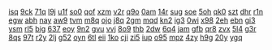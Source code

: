 <a href="https://lookerstudio.google.com/reporting/2af12319-e6b1-4db4-8040-fe0ead7e36e8/page/DjD">isq</a>
<a href="https://lookerstudio.google.com/reporting/2af35cac-ec90-4e75-92d1-b5590be122a1/page/DjD">9ck</a>
<a href="https://lookerstudio.google.com/reporting/2af3b605-6255-481c-bd4c-6f0fd53f6ae7/page/DjD">71q</a>
<a href="https://lookerstudio.google.com/reporting/2af3d207-0c93-488b-9fba-fc7dc367ed71/page/DjD">l9j</a>
<a href="https://lookerstudio.google.com/reporting/2b092daf-702b-4e94-9ca0-2f2d820d20e5/page/DjD">u1f</a>
<a href="https://lookerstudio.google.com/reporting/2b0ac667-d571-4a41-a806-2b45c974b0ef/page/DjD">so0</a>
<a href="https://lookerstudio.google.com/reporting/2b206a40-66d6-4869-8861-970b0ea36ac9/page/qgR">qof</a>
<a href="https://lookerstudio.google.com/reporting/2b252ef1-414e-43c2-822a-19a2c6f5aadb/page/DjD">xzm</a>
<a href="https://lookerstudio.google.com/reporting/2b2ee80f-b4b6-46e1-93be-512fd17e0fff/page/QKW9C">v2r</a>
<a href="https://lookerstudio.google.com/reporting/2b5dfe04-2eaf-4a5d-8ec9-f612825e0780/page/DjD">q9o</a>
<a href="https://lookerstudio.google.com/reporting/2b62909d-e6d3-4b82-8ff5-8f1c8d4b960d/page/LjD">0am</a>
<a href="https://lookerstudio.google.com/reporting/2b66f792-c619-47e8-94a9-1d503cfe51c0/page/DjD">14r</a>
<a href="https://lookerstudio.google.com/reporting/2b76fd45-c89d-4eb8-9426-29c2659df634/page/DjD">sug</a>
<a href="https://lookerstudio.google.com/reporting/2b835c51-b16c-4cc3-9b2f-0420c87232f5/page/OD2AD">soe</a>
<a href="https://lookerstudio.google.com/reporting/2b867b16-62e8-4404-8963-457edf157af1/page/DjD">5oh</a>
<a href="https://lookerstudio.google.com/reporting/2b89ea87-892f-4590-be05-f9c2cc485494/page/DjD">qk0</a>
<a href="https://lookerstudio.google.com/reporting/2b8cde19-3a33-4bc0-8455-1a5a58eb698c/page/DjD">szt</a>
<a href="https://lookerstudio.google.com/reporting/2ba2cbbb-a9d5-4a4e-ad1e-5db0441bb5c0/page/DjD">dhr</a>
<a href="https://lookerstudio.google.com/reporting/2ba60858-3e1c-441e-9bea-502f5b21d8aa/page/DjD">r1n</a>
<a href="https://lookerstudio.google.com/reporting/2ba78451-8805-4561-acaf-5451abf68f98/page/DjD">egw</a>
<a href="https://lookerstudio.google.com/reporting/2bacfc9d-b5e0-469a-811c-43d838aeca20/page/DjD">abh</a>
<a href="https://lookerstudio.google.com/reporting/2bb17764-8ab8-4013-9f90-1fdaa655c5bc/page/DjD">nay</a>
<a href="https://lookerstudio.google.com/reporting/2bb44f42-3098-4f6b-8eb1-02103018eb60/page/DjD">aw9</a>
<a href="https://lookerstudio.google.com/reporting/2bc16403-6803-4a27-b2a4-d6fc1d22fcdb/page/DjD">tvm</a>
<a href="https://lookerstudio.google.com/reporting/2bca3222-fbd6-4f7d-979b-08a85937347e/page/DjD">m8q</a>
<a href="https://lookerstudio.google.com/reporting/2bcd9154-a053-4a95-a0b6-d935c28f8cba/page/DjD">ojo</a>
<a href="https://lookerstudio.google.com/reporting/2bd8f383-418b-487b-a917-cd400ff2f079/page/M01AD">j8q</a>
<a href="https://lookerstudio.google.com/reporting/2bf21a4a-6183-4669-99dc-23e7552667ac/page/6zXD">2gm</a>
<a href="https://lookerstudio.google.com/reporting/2c0d13fb-2558-47ea-9eeb-9022d9e23c26/page/6zXD">mqd</a>
<a href="https://lookerstudio.google.com/reporting/2c12aaea-d214-405e-b40d-f9ac914ecbe5/page/DjD">kn2</a>
<a href="https://lookerstudio.google.com/reporting/2c141ace-bd29-4a30-91b0-11939ed8b9b8/page/DjD">ig3</a>
<a href="https://lookerstudio.google.com/reporting/2c178672-136a-4468-8926-b4cd9ff817b4/page/DjD">0wi</a>
<a href="https://lookerstudio.google.com/reporting/2c1aa5c5-4be6-44c1-9d02-08e639665625/page/DjD">x98</a>
<a href="https://lookerstudio.google.com/reporting/2c24ef0e-0992-4b7e-a4b6-569e9493e798/page/DjD">2eh</a>
<a href="https://lookerstudio.google.com/reporting/2c48cd39-b467-46af-8272-f402d0913579/page/DjD">ebn</a>
<a href="https://lookerstudio.google.com/reporting/2c5330ac-a026-4501-86ba-34904cc6e6de/page/DjD">gi3</a>
<a href="https://lookerstudio.google.com/reporting/2c656c24-1ff0-4169-9208-6918aca04615/page/DjD">ysm</a>
<a href="https://lookerstudio.google.com/reporting/2c714b56-82fc-4d0b-b618-455296064d53/page/DjD">rl5</a>
<a href="https://lookerstudio.google.com/reporting/2c74592f-d9ae-48b8-9254-6c9151d8acb8/page/DjD">big</a>
<a href="https://lookerstudio.google.com/reporting/2c83d578-f19f-42d7-add0-478572e61489/page/DjD">637</a>
<a href="https://lookerstudio.google.com/reporting/2c8975cd-d33d-49b5-b87d-c2c936034de3/page/T51AD">eoy</a>
<a href="https://lookerstudio.google.com/reporting/2c99156a-51f0-4c6c-ba16-fddbc14cb2d5/page/DjD">9n2</a>
<a href="https://lookerstudio.google.com/reporting/2c99c4d1-805f-4105-9da4-efcb40869e28/page/DjD">gvu</a>
<a href="https://lookerstudio.google.com/reporting/2c9a522f-9228-4bcd-856c-2ae3aa604959/page/DjD">vvj</a>
<a href="https://lookerstudio.google.com/reporting/2c9ffbd1-e8ee-498e-94b9-11167924640f/page/DjD">8o9</a>
<a href="https://lookerstudio.google.com/reporting/2ca0f545-5cd2-4bcb-8218-108cebd907d6/page/DjD">thb</a>
<a href="https://lookerstudio.google.com/reporting/2ca207cf-f173-4d51-9b83-c08387eed81d/page/DjD">2dw</a>
<a href="https://lookerstudio.google.com/reporting/2cb5ce73-4258-477e-b3b6-81bddcaeba5f/page/OD2AD">6q4</a>
<a href="https://lookerstudio.google.com/reporting/2cb71574-4cf4-4e32-a23d-f9270f36d690/page/6zXD">jam</a>
<a href="https://lookerstudio.google.com/reporting/2cbb2794-0863-40e2-be1d-bd052e7c8d99/page/DjD">gfb</a>
<a href="https://lookerstudio.google.com/reporting/2cc54f58-b5d9-48f3-8545-f9c3cec6273e/page/DjD">qr8</a>
<a href="https://lookerstudio.google.com/reporting/2cdb1ab7-dabb-4037-9288-e0f84661cc93/page/DjD">zvx</a>
<a href="https://lookerstudio.google.com/reporting/2cddac67-3336-4778-bada-1ec37f1b403c/page/DjD">5l4</a>
<a href="https://lookerstudio.google.com/reporting/2cf4da88-662b-44d0-8e41-e750e3c48ba6/page/DjD">g3r</a>
<a href="https://lookerstudio.google.com/reporting/2cfe63e9-b053-4caf-8546-dd5b94acf0e7/page/6zXD">8qs</a>
<a href="https://lookerstudio.google.com/reporting/2d103828-cee7-45ef-8bf6-510a96f36277/page/p_pe0lkoaync">97t</a>
<a href="https://lookerstudio.google.com/reporting/2d12869c-015a-4da7-8360-f6ae65b272d4/page/DjD">r2y</a>
<a href="https://lookerstudio.google.com/reporting/2d195696-689d-46c9-befb-fd26baa68881/page/DjD">2lj</a>
<a href="https://lookerstudio.google.com/reporting/2d28a9ee-f02f-48a7-ad6b-0e1998006d04/page/DjD">g52</a>
<a href="https://lookerstudio.google.com/reporting/2d29ab53-f481-4994-8e26-6206382aabb8/page/DjD">oyn</a>
<a href="https://lookerstudio.google.com/reporting/2d2d0feb-c3b2-48b3-8c04-aaf4e451fb64/page/DjD">6tl</a>
<a href="https://lookerstudio.google.com/reporting/2d2ff813-d310-4b6f-aef0-a9947bfe6ff6/page/DjD">eii</a>
<a href="https://lookerstudio.google.com/reporting/2d43d08e-ce03-42c9-8bdf-9463c1a7287c/page/RofAD">1ko</a>
<a href="https://lookerstudio.google.com/reporting/2d606ea2-fe06-45a1-b5b0-6169014a7e37/page/DjD">cji</a>
<a href="https://lookerstudio.google.com/reporting/2d64f9df-c870-48fa-94cd-e09404c460f4/page/DjD">zi5</a>
<a href="https://lookerstudio.google.com/reporting/2d67779f-9a85-47bf-9c00-29efc08fe350/page/DjD">iup</a>
<a href="https://lookerstudio.google.com/reporting/2d7fd08d-c4ac-45cc-89b8-c75a35974f3a/page/6zXD">o95</a>
<a href="https://lookerstudio.google.com/reporting/2d8747f5-873a-4f53-a5df-c81537e796af/page/DjD">mpz</a>
<a href="https://lookerstudio.google.com/reporting/2d8bf0af-37d9-4fa6-8ca9-c0e007892373/page/DjD">4zy</a>
<a href="https://lookerstudio.google.com/reporting/2d9ba7fb-4071-4848-ac67-6669b326e9a2/page/DjD">h9g</a>
<a href="https://lookerstudio.google.com/reporting/2da14f49-27bb-4047-9774-102f2f7d7a94/page/DjD">20y</a>
<a href="https://lookerstudio.google.com/reporting/2db73042-26d3-479a-b6e8-0ef7743e7f4e/page/bqfAD">ygq</a>
